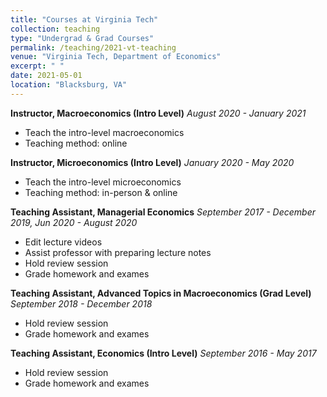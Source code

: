 ```yaml
---
title: "Courses at Virginia Tech"
collection: teaching
type: "Undergrad & Grad Courses"
permalink: /teaching/2021-vt-teaching
venue: "Virginia Tech, Department of Economics"
excerpt: " "
date: 2021-05-01
location: "Blacksburg, VA"
---
```


**Instructor, Macroeconomics (Intro Level)**
*August 2020 - January 2021*

* Teach the intro-level macroeconomics
* Teaching method: online

**Instructor, Microeconomics (Intro Level)**
*January 2020 - May 2020*

* Teach the intro-level microeconomics
* Teaching method: in-person & online

**Teaching Assistant, Managerial Economics**
*September 2017 - December 2019, Jun 2020 - August 2020*

* Edit lecture videos
* Assist professor with preparing lecture notes
* Hold review session
* Grade homework and exames

**Teaching Assistant, Advanced Topics in Macroeconomics (Grad Level)**
*September 2018 - December 2018*

* Hold review session
* Grade homework and exames

**Teaching Assistant, Economics (Intro Level)**
*September 2016 - May 2017*

* Hold review session
* Grade homework and exames
